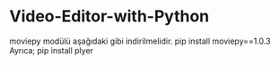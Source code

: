 # Video-Editor-with-Python

moviepy modülü aşağıdaki gibi indirilmelidir.
pip install moviepy==1.0.3
Ayrıca;
pip install plyer
